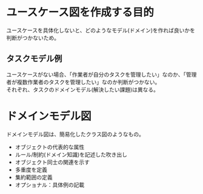 # ユースケース図を作成する目的

ユースケースを具体化しないと、どのようなモデル(ドメイン)を作れば良いかを判断がつかないため。

## タスクモデル例

ユースケースがない場合、「作業者が自分のタスクを管理したい」なのか、「管理者が複数作業者のタスクを管理したい」なのか判断がつかない。  
それぞれ、タスクのドメインモデル(解決したい課題)は異なる。

# ドメインモデル図

ドメインモデル図は、簡易化したクラス図のようなもの。

-   オブジェクトの代表的な属性
-   ルール/制約(ドメイン知識)を記述した吹き出し
-   オブジェクト同士の関連を示す
-   多重度を定義
-   集約範囲の定義
-   オプショナル：具体例の記載
